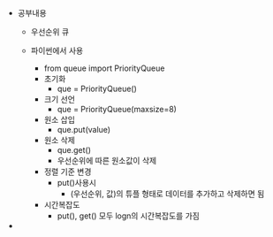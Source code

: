 - 공부내용
	- 우선순위 큐
	
	- 파이썬에서 사용
		- from queue import PriorityQueue
		- 초기화
			- que = PriorityQueue()
		- 크기 선언
			- que = PriorityQueue(maxsize=8)
		- 원소 삽입
			- que.put(value)
		- 원소 삭제
			- que.get()
			- 우선순위에 따른 원소값이 삭제
		- 정렬 기준 변경
			- put()사용시
				- (우선순위, 값)의 튜플 형태로 데이터를 추가하고 삭제하면 됨
		- 시간복잡도
			- put(), get() 모두 logn의 시간복잡도를 가짐
- 